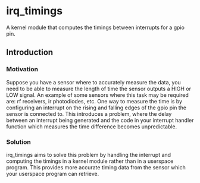 # irq_timings

A kernel module that computes the timings between interrupts for a gpio pin.

## Introduction

### Motivation

Suppose you have a sensor where to accurately measure the data, you need to be 
able to measure the length of time the sensor outputs a HIGH or LOW signal. An 
example of some sensors where this task may be required are: rf receivers, ir 
photodiodes, etc. One way to measure the time is by configuring an interrupt on 
the rising and falling edges of the gpio pin the sensor is connected to. This 
introduces a problem, where the delay between an interrupt being generated and 
the code in your interrupt handler function which measures the time difference 
becomes unpredictable.

### Solution

irq_timings aims to solve this problem by handling the interrupt and computing 
the timings in a kernel module rather than in a userspace program. This provides 
more accurate timing data from the sensor which your userspace program can 
retrieve.


